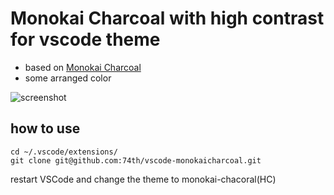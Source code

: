# Monokai Charcoal with high contrast for vscode theme

* based on [Monokai Charcoal](https://colorsublime.github.io/themes/Monokai%20Charcoal/)
* some arranged color

![screenshot](https://github.com/74th/vscode-monokaicharcoal/raw/master/screenshot.png)

## how to use

```
cd ~/.vscode/extensions/
git clone git@github.com:74th/vscode-monokaicharcoal.git
```

restart VSCode and change the theme to monokai-chacoral(HC)

